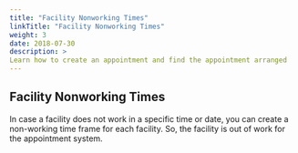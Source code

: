 ```yaml
---
title: "Facility Nonworking Times"
linkTitle: "Facility Nonworking Times"
weight: 3
date: 2018-07-30
description: >
Learn how to create an appointment and find the appointment arranged
---
```


## Facility Nonworking Times

In case a facility does not work in a specific time or date, you can create a non-working time frame for each facility. So, the facility is out of work for the appointment system.
